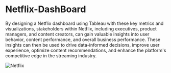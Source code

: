 # Netflix-DashBoard
By designing a Netflix dashboard using Tableau with these key metrics and visualizations, stakeholders within Netflix, including executives, product managers, and content creators, can gain valuable insights into user behavior, content performance, and overall business performance. These insights can then be used to drive data-informed decisions, improve user experience, optimize content recommendations, and enhance the platform's competitive edge in the streaming industry.

![Netflix](https://github.com/YashSrivastava20bcs4443/Tableau-Projects/assets/76934310/59dfbcef-074b-4831-8b13-78ebd68cc8ec)

